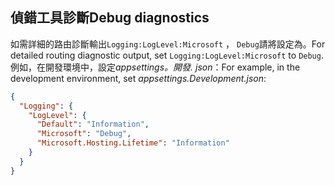 ## <a name="debug-diagnostics"></a><span data-ttu-id="a7efd-101">偵錯工具診斷</span><span class="sxs-lookup"><span data-stu-id="a7efd-101">Debug diagnostics</span></span>

<span data-ttu-id="a7efd-102">如需詳細的路由診斷輸出`Logging:LogLevel:Microsoft` ， `Debug`請將設定為。</span><span class="sxs-lookup"><span data-stu-id="a7efd-102">For detailed routing diagnostic output, set `Logging:LogLevel:Microsoft` to `Debug`.</span></span> <span data-ttu-id="a7efd-103">例如，在開發環境中，設定*appsettings。開發. json*：</span><span class="sxs-lookup"><span data-stu-id="a7efd-103">For example, in the development environment, set *appsettings.Development.json*:</span></span>

```JSON
{
  "Logging": {
    "LogLevel": {
      "Default": "Information",
      "Microsoft": "Debug",
      "Microsoft.Hosting.Lifetime": "Information"
    }
  }
}